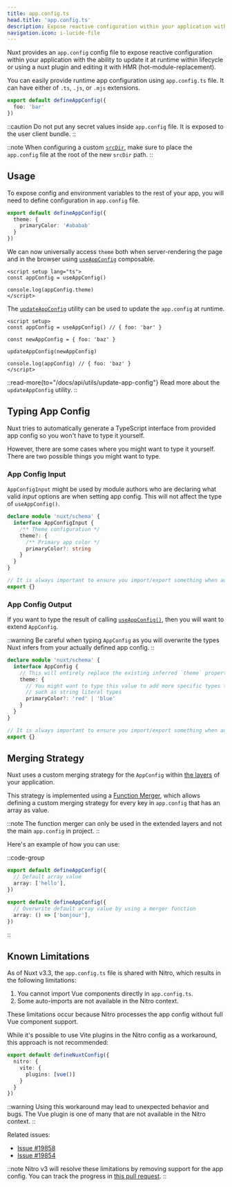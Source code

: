 ```yaml
---
title: app.config.ts
head.title: 'app.config.ts'
description: Expose reactive configuration within your application with the App Config file.
navigation.icon: i-lucide-file
---
```


Nuxt provides an `app.config` config file to expose reactive configuration within your application with the ability to update it at runtime within lifecycle or using a nuxt plugin and editing it with HMR (hot-module-replacement).

You can easily provide runtime app configuration using `app.config.ts` file. It can have either of `.ts`, `.js`, or `.mjs` extensions.

```ts twoslash [app.config.ts]
export default defineAppConfig({
  foo: 'bar'
})
```

::caution
Do not put any secret values inside `app.config` file. It is exposed to the user client bundle.
::

::note
When configuring a custom [`srcDir`](/docs/api/nuxt-config#srcdir), make sure to place the `app.config` file at the root of the new `srcDir` path.
::

## Usage

To expose config and environment variables to the rest of your app, you will need to define configuration in `app.config` file.

```ts twoslash [app.config.ts]
export default defineAppConfig({
  theme: {
    primaryColor: '#ababab'
  }
})
```

We can now universally access `theme` both when server-rendering the page and in the browser using [`useAppConfig`](/docs/api/composables/use-app-config) composable.

```vue [app/pages/index.vue]
<script setup lang="ts">
const appConfig = useAppConfig()

console.log(appConfig.theme)
</script>
```

The [`updateAppConfig`](/docs/api/utils/update-app-config) utility can be used to update the `app.config` at runtime.

```vue [app/pages/index.vue]
<script setup>
const appConfig = useAppConfig() // { foo: 'bar' }

const newAppConfig = { foo: 'baz' }

updateAppConfig(newAppConfig)

console.log(appConfig) // { foo: 'baz' }
</script>
```

::read-more{to="/docs/api/utils/update-app-config"}
Read more about the `updateAppConfig` utility.
::

## Typing App Config

Nuxt tries to automatically generate a TypeScript interface from provided app config so you won't have to type it yourself.

However, there are some cases where you might want to type it yourself. There are two possible things you might want to type.

### App Config Input

`AppConfigInput` might be used by module authors who are declaring what valid _input_ options are when setting app config. This will not affect the type of `useAppConfig()`.

```ts [index.d.ts]
declare module 'nuxt/schema' {
  interface AppConfigInput {
    /** Theme configuration */
    theme?: {
      /** Primary app color */
      primaryColor?: string
    }
  }
}

// It is always important to ensure you import/export something when augmenting a type
export {}
```

### App Config Output

If you want to type the result of calling [`useAppConfig()`](/docs/api/composables/use-app-config), then you will want to extend `AppConfig`.

::warning
Be careful when typing `AppConfig` as you will overwrite the types Nuxt infers from your actually defined app config.
::

```ts [index.d.ts]
declare module 'nuxt/schema' {
  interface AppConfig {
    // This will entirely replace the existing inferred `theme` property
    theme: {
      // You might want to type this value to add more specific types than Nuxt can infer,
      // such as string literal types
      primaryColor?: 'red' | 'blue'
    }
  }
}

// It is always important to ensure you import/export something when augmenting a type
export {}
```

## Merging Strategy

Nuxt uses a custom merging strategy for the `AppConfig` within [the layers](/docs/getting-started/layers) of your application.

This strategy is implemented using a [Function Merger](https://github.com/unjs/defu#function-merger), which allows defining a custom merging strategy for every key in `app.config` that has an array as value.

::note
The function merger can only be used in the extended layers and not the main `app.config` in project.
::

Here's an example of how you can use:

::code-group

```ts twoslash [layer/app.config.ts]
export default defineAppConfig({
  // Default array value
  array: ['hello'],
})
```

```ts twoslash [app.config.ts]
export default defineAppConfig({
  // Overwrite default array value by using a merger function
  array: () => ['bonjour'],
})
```

::

## Known Limitations

As of Nuxt v3.3, the `app.config.ts` file is shared with Nitro, which results in the following limitations:

1. You cannot import Vue components directly in `app.config.ts`.
2. Some auto-imports are not available in the Nitro context.

These limitations occur because Nitro processes the app config without full Vue component support.

While it's possible to use Vite plugins in the Nitro config as a workaround, this approach is not recommended:

```ts [nuxt.config.ts]
export default defineNuxtConfig({
  nitro: {
    vite: {
      plugins: [vue()]
    }
  }
})
```

::warning
Using this workaround may lead to unexpected behavior and bugs. The Vue plugin is one of many that are not available in the Nitro context.
::

Related issues:
- [Issue #19858](https://github.com/nuxt/nuxt/issues/19858)
- [Issue #19854](https://github.com/nuxt/nuxt/issues/19854)

::note
Nitro v3 will resolve these limitations by removing support for the app config.
You can track the progress in [this pull request](https://github.com/nitrojs/nitro/pull/2521).
::
